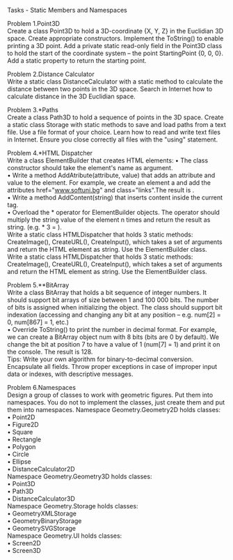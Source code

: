 Tasks - Static Members and Namespaces

Problem 1.Point3D                       
Create a class Point3D to hold a 3D-coordinate {X, Y, Z} in the Euclidian 3D space. Create appropriate constructors. Implement the ToString() to enable printing a 3D point. Add a private static read-only field in the Point3D class to hold the start of the coordinate system – the point StartingPoint {0, 0, 0}. Add a static property to return the starting point.

Problem 2.Distance Calculator                       
Write a static class DistanceCalculator with a static method to calculate the distance between two points in the 3D space. Search in Internet how to calculate distance in the 3D Euclidian space.

Problem 3.*Paths                          
Create a class Path3D to hold a sequence of points in the 3D space. Create a static class Storage with static methods to save and load paths from a text file. Use a file format of your choice. Learn how to read and write text files in Internet. Ensure you close correctly all files with the "using" statement.

Problem 4.*HTML Dispatcher                                                    
Write a class ElementBuilder that creates HTML elements: 
• The class constructor should take the element's name as argument.                           
• Write a method AddAtribute(attribute, value) that adds an attribute and value to the element. For example, we create an element a and add the attributes href="www.softuni.bg" and class="links".The result is <a href="www.softuni.bg" class="links"><a/>.                                                            
• Write a method AddContent(string) that inserts content inside the current tag.                            
• Overload the * operator for ElementBuilder objects. The operator should multiply the string value of the element n times and return the result as string. (e.g. * 3 = ).                            
Write a static class HTMLDispatcher that holds 3 static methods: CreateImage(), CreateURL(), CreateInput(), which takes a set of arguments and return the HTML element as string. Use the ElementBuilder class.                                   
Write a static class HTMLDispatcher that holds 3 static methods: CreateImage(), CreateURL(), CreateInput(), which takes a set of arguments and return the HTML element as string. Use the ElementBuilder class.                        

Problem 5.**BitArray                        
Write a class BitArray that holds a bit sequence of integer numbers. It should support bit arrays of size between 1 and 100 000 bits. The number of bits is assigned when initializing the object. The class should support bit indexation (accessing and changing any bit at any position – e.g. num[2] = 0, num[867] = 1, etc.)                      
• Override ToString() to print the number in decimal format. For example, we can create a BitArray object num with 8 bits (bits are 0 by default). We change the bit at position 7 to have a value of 1 (num[7] = 1) and print it on the console. The result is 128.                            
Tips: Write your own algorithm for binary-to-decimal conversion. Encapsulate all fields. Throw proper exceptions in case of improper input data or indexes, with descriptive messages.

Problem 6.Namespaces                      
Design a group of classes to work with geometric figures. Put them into namespaces. You do not to implement the classes, just create them and put them into namespaces. 
Namespace Geometry.Geometry2D holds classes:                              
• Point2D                                     
• Figure2D                                      
• Square                                          
• Rectangle                                   
• Polygon                                             
• Circle                                                
• Ellipse                                         
• DistanceCalculator2D                                  
Namespace Geometry.Geometry3D holds classes:                            
• Point3D                             
• Path3D                    
• DistanceCalculator3D                    
Namespace Geometry.Storage holds classes:                             
• GeometryXMLStorage                            
• GeometryBinaryStorage                               
• GeometrySVGStorage                                      
Namespace Geometry.UI holds classes:                                    
• Screen2D                                    
• Screen3D                                
